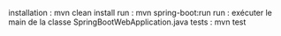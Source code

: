installation : mvn clean install
run : mvn spring-boot:run
run : exécuter le main de la classe SpringBootWebApplication.java
tests : mvn test
